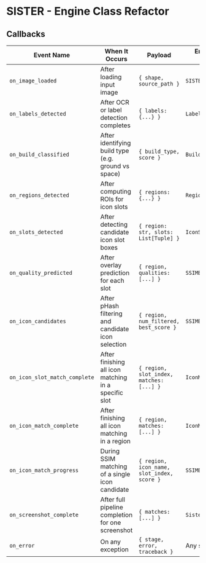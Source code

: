 # SISTER - Engine Class Refactor

## Callbacks

| Event Name                   | When It Occurs                                                | Payload                                      | Emitted By Class       |     Notes
|-----------------------------|---------------------------------------------------------------|----------------------------------------------|-------------------------|----------------
| `on_image_loaded`           | After loading input image                                     | `{ shape, source_path }`                     | `SISTER`                |
| `on_labels_detected`        | After OCR or label detection completes                        | `{ labels: {...} }`                          | `LabelLocator`          |
| `on_build_classified`       | After identifying build type (e.g. ground vs space)           | `{ build_type, score }`                      | `BuildClassifier`       |
| `on_regions_detected`       | After computing ROIs for icon slots                           | `{ regions: {...} }`                         | `RegionDetector`        |
| `on_slots_detected`         | After detecting candidate icon slot boxes                     | `{ region: str, slots: List[Tuple] }`        | `IconSlotDetector`      |
| `on_quality_predicted`      | After overlay prediction for each slot                        | `{ region, qualities: [...] }`               | `SSIMEngine`            |
| `on_icon_candidates`        | After pHash filtering and candidate icon selection            | `{ region, num_filtered, best_score }`       | `SSIMEngine`            |
| `on_icon_slot_match_complete` | After finishing all icon matching in a specific slot        | `{ region, slot_index, matches: [...] }`     | `IconMatcher`           | 
| `on_icon_match_complete`    | After finishing all icon matching in a region                 | `{ region, matches: [...] }`                 | `IconMatcher`           |
| `on_icon_match_progress`    | During SSIM matching of a single icon candidate               | `{ region, icon_name, slot_index, score }`   | `SSIMEngine`            | This could slow matching. 
| `on_screenshot_complete`    | After full pipeline completion for one screenshot             | `{ matches: [...] }`                         | `SisterEngine`          |
| `on_error`                  | On any exception                                              | `{ stage, error, traceback }`                | Any stage               |



